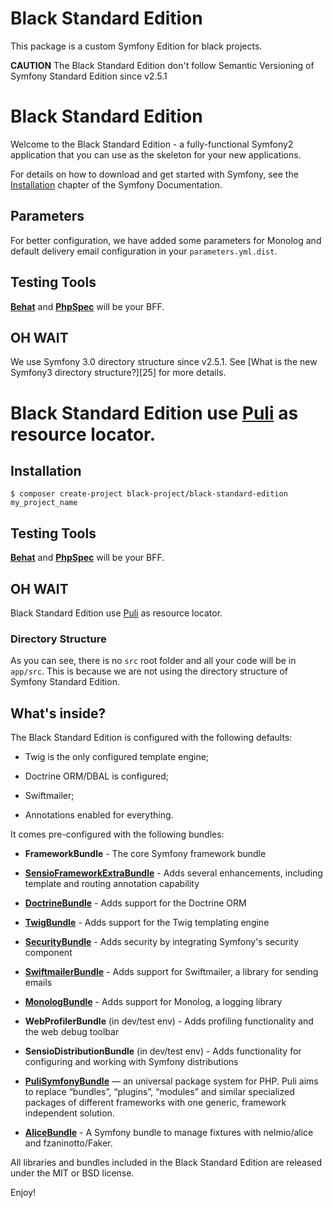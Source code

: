 Black Standard Edition
======================

This package is a custom Symfony Edition for black projects.

__CAUTION__ The Black Standard Edition don't follow Semantic Versioning 
of Symfony Standard Edition since v2.5.1

Black Standard Edition
========================

Welcome to the Black Standard Edition - a fully-functional Symfony2
application that you can use as the skeleton for your new applications.

For details on how to download and get started with Symfony, see the
[Installation][1] chapter of the Symfony Documentation.

Parameters
-------------

For better configuration, we have added some parameters for Monolog and default delivery email configuration in your `parameters.yml.dist`.

Testing Tools
----------------

[**Behat**][22] and [**PhpSpec**][24] will be your BFF.

OH WAIT
----------

We use Symfony 3.0 directory structure since v2.5.1. 
See [What is the new Symfony3 directory structure?][25] for more details.

Black Standard Edition use [Puli][2] as resource locator.
=======
Installation
---------------

```
$ composer create-project black-project/black-standard-edition my_project_name
```

Testing Tools
----------------

[**Behat**][22] and [**PhpSpec**][24] will be your BFF.

OH WAIT
----------

Black Standard Edition use [Puli][2] as resource locator.

### Directory Structure

As you can see, there is no `src` root folder and all your code will be in `app/src`.
This is because we are not using the directory structure of Symfony Standard Edition.

What's inside?
---------------

The Black Standard Edition is configured with the following defaults:

  * Twig is the only configured template engine;

  * Doctrine ORM/DBAL is configured;

  * Swiftmailer;

  * Annotations enabled for everything.

It comes pre-configured with the following bundles:

  * **FrameworkBundle** - The core Symfony framework bundle

  * [**SensioFrameworkExtraBundle**][6] - Adds several enhancements, including
    template and routing annotation capability

  * [**DoctrineBundle**][7] - Adds support for the Doctrine ORM

  * [**TwigBundle**][8] - Adds support for the Twig templating engine

  * [**SecurityBundle**][9] - Adds security by integrating Symfony's security
    component

  * [**SwiftmailerBundle**][10] - Adds support for Swiftmailer, a library for
    sending emails

  * [**MonologBundle**][11] - Adds support for Monolog, a logging library

  * **WebProfilerBundle** (in dev/test env) - Adds profiling functionality and
    the web debug toolbar

  * **SensioDistributionBundle** (in dev/test env) - Adds functionality for
    configuring and working with Symfony distributions
    
  * [**PuliSymfonyBundle**][12] — an universal package system for PHP. Puli aims 
    to replace “bundles”, “plugins”, “modules” and similar specialized packages of
    different frameworks with one generic, framework independent solution.
    
  * [**AliceBundle**][13] - A Symfony bundle to manage fixtures with nelmio/alice 
    and fzaninotto/Faker.

All libraries and bundles included in the Black Standard Edition are
released under the MIT or BSD license.

Enjoy!

[1]:  https://symfony.com/doc/current/book/installation.html
[2]: http://docs.puli.io/en/latest/repository/introduction.html
[6]:  https://symfony.com/doc/current/bundles/SensioFrameworkExtraBundle/index.html
[7]:  https://symfony.com/doc/current/book/doctrine.html
[8]:  https://symfony.com/doc/current/book/templating.html
[9]:  https://symfony.com/doc/current/book/security.html
[10]: https://symfony.com/doc/current/cookbook/email.html
[11]: https://symfony.com/doc/current/cookbook/logging/monolog.html
[12]: http://docs.puli.io/en/latest/extensions/symfony-bundle.html
[13]: https://github.com/hautelook/AliceBundle#alicebundle
[22]: http://behat.org/
[24]: http://phpspec.net/
